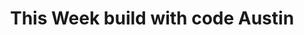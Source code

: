 ---
state: TX
region: Austin
title: This Week build with code Austin
group_url: https://www.meetup.com/THIS-WEEK-build-with-code-AUSTIN
topics: [ appdev, community ]
---